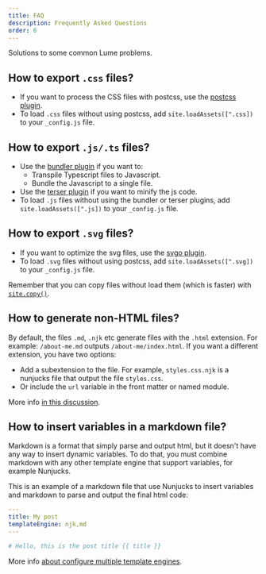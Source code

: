 ```yaml
---
title: FAQ
description: Frequently Asked Questions
order: 6
---
```


Solutions to some common Lume problems.

## How to export `.css` files?

- If you want to process the CSS files with postcss, use the
  [postcss plugin](/plugins/postcss).
- To load `.css` files without using postcss, add `site.loadAssets([".css])` to
  your `_config.js` file.

## How to export `.js/.ts` files?

- Use the [bundler plugin](/plugins/bundler) if you want to:
  - Transpile Typescript files to Javascript.
  - Bundle the Javascript to a single file.
- Use the [terser plugin](/plugins/terser) if you want to minify the js code.
- To load `.js` files without using the bundler or terser plugins, add
  `site.loadAssets([".js])` to your `_config.js` file.

## How to export `.svg` files?

- If you want to optimize the svg files, use the [svgo plugin](/plugins/svgo).
- To load `.svg` files without using postcss, add `site.loadAssets([".svg])` to
  your `_config.js` file.

Remember that you can copy files without load them (which is faster) with
[`site.copy()`](/getting-started/config-file/#copy-static-files).

## How to generate non-HTML files?

By default, the files `.md`, `.njk` etc generate files with the `.html`
extension. For example: `/about-me.md` outputs `/about-me/index.html`. If you
want a different extension, you have two options:

- Add a subextension to the file. For example, `styles.css.njk` is a nunjucks
  file that output the file `styles.css`.
- Or include the `url` variable in the front matter or named module.

More info
[in this discussion](https://github.com/lumeland/lume/discussions/113).

## How to insert variables in a markdown file?

Markdown is a format that simply parse and output html, but it doesn't have any
way to insert dynamic variables. To do that, you must combine markdown with any
other template engine that support variables, for example Nunjucks.

This is an example of a markdown file that use Nunjucks to insert variables and
markdown to parse and output the final html code:

```yml
---
title: My post
templateEngine: njk,md
---

# Hello, this is the post title {{ title }}
```

More info
[about configure multiple template engines](/core/multiple-template-engines/).
